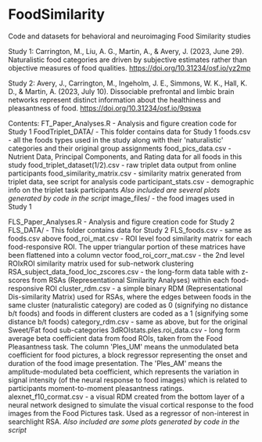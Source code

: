# FoodSimilarity
Code and datasets for behavioral and neuroimaging Food Similarity studies

Study 1:
Carrington, M., Liu, A. G., Martin, A., & Avery, J. (2023, June 29). Naturalistic food categories are driven by subjective estimates rather than objective measures of food qualities. https://doi.org/10.31234/osf.io/yz2mp

Study 2:
Avery, J., Carrington, M., Ingeholm, J. E., Simmons, W. K., Hall, K. D., & Martin, A. (2023, July 10). Dissociable prefrontal and limbic brain networks represent distinct information about the healthiness and pleasantness of food. https://doi.org/10.31234/osf.io/9qswa


Contents:
FT_Paper_Analyses.R - Analysis and figure creation code for Study 1
FoodTriplet_DATA/ - This folder contains data for Study 1
    foods.csv - all the foods types used in the study along with their 'naturalistic' categories and their original group assignments
    food_pics_data.csv - Nutrient Data, Principal Components, and Rating data for all foods in this study
    food_triplet_dataset(1/2).csv - raw triplet data output from online participants
    food_similarity_matrix.csv - similarity matrix generated from triplet data, see script for analysis code
    participant_stats.csv - demographic info on the triplet task participants
    *Also included are several plots generated by code in the script*
image_files/ - the food images used in Study 1

FLS_Paper_Analyses.R - Analysis and figure creation code for Study 2 
FLS_DATA/ - This folder contains data for Study 2
    FLS_foods.csv - same as foods.csv above
    food_roi_mat.csv - ROI level food similarity matrix for each food-responsive ROI. The upper triangular portion of these matrices have been flattened into a column vector
    food_roi_corr_mat.csv - the 2nd level ROIxROI similarity matrix used for sub-network clustering
    RSA_subject_data_food_loc_zscores.csv - the long-form data table with z-scores from RSAs (Representational Similarity Analyses) within each food-responsive ROI
    cluster_rdm.csv - a simple binary RDM (Representational Dis-similarity Matrix) used for RSAs, where the edges between foods in the same cluster (naturalistic category) are coded as 0 (signifying no distance b/t foods) and foods in different clusters are coded as a 1 (signifying some distance b/t foods)
    category_rdm.csv - same as above, but for the original Sweet/Fat food sub-categories
    3dROIstats.ples.roi_data.csv - long form average beta coefficient data from food ROIs, taken from the Food Pleasantness task. The column 'Ples_UM' means the unmodulated beta coefficient for food pictures, a block regressor representing the onset and duration of the food image presentation. The 'Ples_AM' means the amplitude-modulated beta coefficient, which represents the variation in signal intensity (of the neural response to food images) which is related to participants moment-to-moment pleasantness ratings.
    alexnet_f10_cormat.csv - a visual RDM created from the bottom layer of a neural network designed to simulate the visual cortical response to the food images from the Food Pictures task. Used as a regressor of non-interest in searchlight RSA. 
    *Also included are some plots generated by code in the script*
